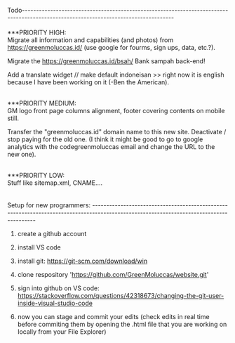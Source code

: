 Todo------------------------------------------------------------------------------------------------------------------------------------
<br><br>
***PRIORITY HIGH:<br>
 Migrate all information and capabilities (and photos) from https://greenmoluccas.id/
    (use google for fourms, sign ups, data, etc.?).

 Migrate the https://greenmoluccas.id/bsah/ Bank sampah back-end!

 Add a translate widget // make default indoneisan >> right now it is english because I have been working on it (-Ben the American).

<br>
***PRIORITY MEDIUM:<br>
GM logo front page columns alignment, footer covering contents on mobile still.

Transfer the "greenmoluccas.id" domain name to this new site. Deactivate / stop paying for the old one. (I think it might be good to go to google analytics with the codegreenmoluccas email and change the URL to the new one).

<br>
***PRIORITY LOW:<br>
Stuff like sitemap.xml, CNAME....

<br>
<br>
<br>
Setup for new programmers: ----------------------------------------------------------------------------------------------------------------------------------------

1) create a github account

2) install VS code

3) install git: https://git-scm.com/download/win

4) clone respository 'https://github.com/GreenMoluccas/website.git'

5) sign into github on VS code: https://stackoverflow.com/questions/42318673/changing-the-git-user-inside-visual-studio-code

6) now you can stage and commit your edits
    (check edits in real time before commiting them by opening the .html file that you are working on locally from your File Explorer)